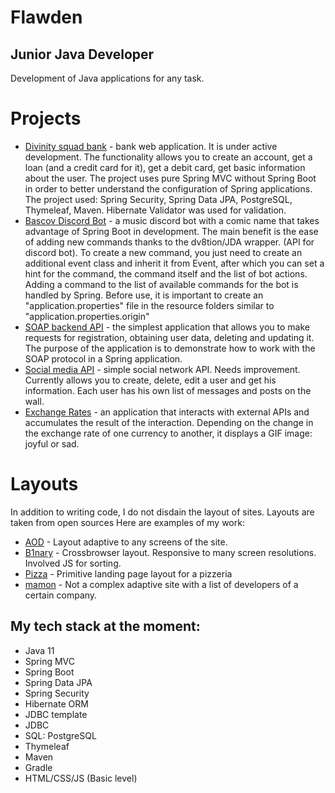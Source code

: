 # Flawden
## Junior Java Developer
Development of Java applications for any task. 

# Projects

- [Divinity squad bank](https://github.com/Flawden/Divinity-Squad-Bank) - bank web application. It is under active development. The functionality allows you to create an account, get a loan (and a credit card for it), get a debit card, get basic information about the user. The project uses pure Spring MVC without Spring Boot in order to better understand the configuration of Spring applications. The project used: Spring Security, Spring Data JPA, PostgreSQL, Thymeleaf, Maven. Hibernate Validator was used for validation.
- [Bascov Discord Bot](https://github.com/Flawden/Divinity-Squad-Bank) - a music discord bot with a comic name that takes advantage of Spring Boot in development. The main benefit is the ease of adding new commands thanks to the dv8tion/JDA wrapper. (API for discord bot). To create a new command, you just need to create an additional event class and inherit it from Event, after which you can set a hint for the command, the command itself and the list of bot actions. Adding a command to the list of available commands for the bot is handled by Spring. Before use, it is important to create an "application.properties" file in the resource folders similar to "application.properties.origin"
- [SOAP backend API](https://github.com/Flawden/SOAPbackendAPI) - the simplest application that allows you to make requests for registration, obtaining user data, deleting and updating it. The purpose of the application is to demonstrate how to work with the SOAP protocol in a Spring application.
- [Social media API](https://github.com/Flawden/SocialMediaAPI) - simple social network API. Needs improvement. Currently allows you to create, delete, edit a user and get his information. Each user has his own list of messages and posts on the wall.
- [Exchange Rates](https://github.com/Flawden/ExchangeRates) - an application that interacts with external APIs and accumulates the result of the interaction. Depending on the change in the exchange rate of one currency to another, it displays a GIF image: joyful or sad.

# Layouts
In addition to writing code, I do not disdain the layout of sites. Layouts are taken from open sources
Here are examples of my work:

- [AOD](https://flawden.github.io/AOD/) - Layout adaptive to any screens of the site.
- [B1nary](https://flawden.github.io/B1nary/) - Crossbrowser layout. Responsive to many screen resolutions. Involved JS for sorting.
- [Pizza](https://flawden.github.io/Pizza/) - Primitive landing page layout for a pizzeria
- [mamon](https://flawden.github.io/mamon/) - Not a complex adaptive site with a list of developers of a certain company.

## My tech stack at the moment:

- Java 11
- Spring MVC
- Spring Boot
- Spring Data JPA
- Spring Security
- Hibernate ORM
- JDBC template
- JDBC
- SQL: PostgreSQL
- Thymeleaf
- Maven
- Gradle
- HTML/CSS/JS (Basic level)
